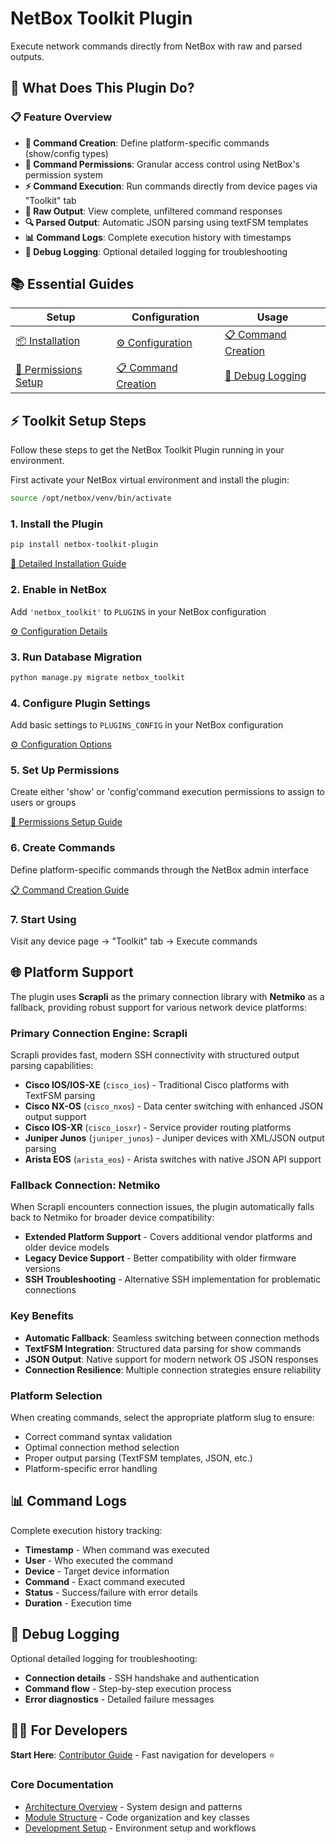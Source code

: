 # NetBox Toolkit Plugin

Execute network commands directly from NetBox with raw and parsed outputs.

## 🚀 What Does This Plugin Do?

### 📋 Feature Overview
- **🔧 Command Creation**: Define platform-specific commands (show/config types)
- **🔐 Command Permissions**: Granular access control using NetBox's permission system
- **⚡ Command Execution**: Run commands directly from device pages via "Toolkit" tab
- **📄 Raw Output**: View complete, unfiltered command responses
- **🔍 Parsed Output**: Automatic JSON parsing using textFSM templates
- **📊 Command Logs**: Complete execution history with timestamps
- **🐛 Debug Logging**: Optional detailed logging for troubleshooting

## 📚 Essential Guides

| Setup | Configuration | Usage |
|---|---|---|
| [📦 Installation](./user/installation.md) | [⚙️ Configuration](./user/configuration.md) | [📋 Command Creation](./user/command-creation.md) |
| [🔐 Permissions Setup](./user/permissions-setup-guide.md) | [📋 Command Creation](./user/command-creation.md) | [🐛 Debug Logging](./user/debug-logging.md) |


## ⚡ Toolkit Setup Steps

Follow these steps to get the NetBox Toolkit Plugin running in your environment.

First activate your NetBox virtual environment and install the plugin:

```bash
source /opt/netbox/venv/bin/activate
```

### 1. **Install the Plugin**
```bash
pip install netbox-toolkit-plugin
```

[📖 Detailed Installation Guide](./user/installation.md)

### 2. **Enable in NetBox**
Add `'netbox_toolkit'` to `PLUGINS` in your NetBox configuration

[⚙️ Configuration Details](./user/configuration.md)

### 3. **Run Database Migration**
```bash
python manage.py migrate netbox_toolkit
```

### 4. **Configure Plugin Settings**
Add basic settings to `PLUGINS_CONFIG` in your NetBox configuration

[⚙️ Configuration Options](./user/configuration.md)

### 5. **Set Up Permissions**
Create either 'show' or 'config'command execution permissions to assign to users or groups

[🔐 Permissions Setup Guide](./user/permissions-setup-guide.md)

### 6. **Create Commands**
Define platform-specific commands through the NetBox admin interface

[📋 Command Creation Guide](./user/command-creation.md)

### 7. **Start Using**
Visit any device page → "Toolkit" tab → Execute commands

## 🌐 Platform Support

The plugin uses **Scrapli** as the primary connection library with **Netmiko** as a fallback, providing robust support for various network device platforms:

### Primary Connection Engine: Scrapli
Scrapli provides fast, modern SSH connectivity with structured output parsing capabilities:

- **Cisco IOS/IOS-XE** (`cisco_ios`) - Traditional Cisco platforms with TextFSM parsing
- **Cisco NX-OS** (`cisco_nxos`) - Data center switching with enhanced JSON output support
- **Cisco IOS-XR** (`cisco_iosxr`) - Service provider routing platforms
- **Juniper Junos** (`juniper_junos`) - Juniper devices with XML/JSON output parsing
- **Arista EOS** (`arista_eos`) - Arista switches with native JSON API support

### Fallback Connection: Netmiko
When Scrapli encounters connection issues, the plugin automatically falls back to Netmiko for broader device compatibility:

- **Extended Platform Support** - Covers additional vendor platforms and older device models
- **Legacy Device Support** - Better compatibility with older firmware versions
- **SSH Troubleshooting** - Alternative SSH implementation for problematic connections

### Key Benefits
- **Automatic Fallback**: Seamless switching between connection methods
- **TextFSM Integration**: Structured data parsing for show commands
- **JSON Output**: Native support for modern network OS JSON responses
- **Connection Resilience**: Multiple connection strategies ensure reliability


### Platform Selection
When creating commands, select the appropriate platform slug to ensure:

- Correct command syntax validation
- Optimal connection method selection
- Proper output parsing (TextFSM templates, JSON, etc.)
- Platform-specific error handling

## 📊 Command Logs
Complete execution history tracking:

- **Timestamp** - When command was executed
- **User** - Who executed the command
- **Device** - Target device information
- **Command** - Exact command executed
- **Status** - Success/failure with error details
- **Duration** - Execution time

## 🐛 Debug Logging
Optional detailed logging for troubleshooting:

- **Connection details** - SSH handshake and authentication
- **Command flow** - Step-by-step execution process
- **Error diagnostics** - Detailed failure messages

## 👨‍💻 For Developers

**Start Here**: [Contributor Guide](./development/contributing.md) - Fast navigation for developers ⭐

### Core Documentation
- [Architecture Overview](./development/architecture.md) - System design and patterns
- [Module Structure](./development/module-structure.md) - Code organization and key classes
- [Development Setup](./development/setup.md) - Environment setup and workflows
